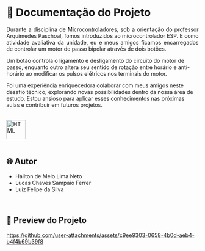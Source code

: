 # 📒 Documentação do Projeto

<p align="justify">
Durante a disciplina de Microcontroladores, sob a orientação do professor Arquimedes Paschoal, fomos introduzidos ao microcontrolador ESP. E como atividade avaliativa da unidade, eu e meus amigos ficamos encarregados de controlar um motor de passo bipolar através de dois botões.

Um botão controla o ligamento e desligamento do circuito do motor de passo, enquanto outro altera seu sentido de rotação entre horário e anti-horário ao modificar os pulsos elétricos nos terminais do motor.

Foi uma experiência enriquecedora colaborar com meus amigos neste desafio técnico, explorando novas possibilidades dentro da nossa área de estudo. Estou ansioso para aplicar esses conhecimentos nas próximas aulas e contribuir em futuros projetos.
</p>

<div style="display: inline_block"><br>
  <img align="center" alt="HTML" heigth="40" width="50" src="https://github.com/user-attachments/assets/83e3b0b8-2229-4fa9-b5f8-69358463fcee">
</div>

<br>

## 🌐 Autor

- Hailton de Melo Lima Neto
- Lucas Chaves Sampaio Ferrer
- Luiz Felipe da Silva

<br>

## 🔗 Preview do Projeto

<p>
  

https://github.com/user-attachments/assets/c9ee9303-0658-4b0d-aeb4-b4f4b69b39f8


</p>
